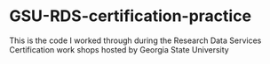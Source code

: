 # GSU-RDS-certification-practice
This is the code I worked through during the Research Data Services Certification work shops hosted by Georgia State University 
